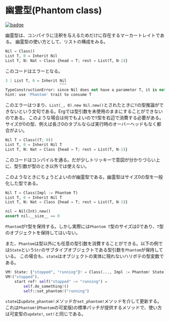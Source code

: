 # 幽霊型(Phantom class)

[![badge](https://img.shields.io/endpoint.svg?url=https%3A%2F%2Fgezf7g7pd5.execute-api.ap-northeast-1.amazonaws.com%2Fdefault%2Fsource_up_to_date%3Fowner%3Derg-lang%26repos%3Derg%26ref%3Dmain%26path%3Ddoc/EN/syntax/type/advanced/phantom.md%26commit_hash%3D51de3c9d5a9074241f55c043b9951b384836b258)](https://gezf7g7pd5.execute-api.ap-northeast-1.amazonaws.com/default/source_up_to_date?owner=erg-lang&repos=erg&ref=main&path=doc/EN/syntax/type/advanced/phantom.md&commit_hash=51de3c9d5a9074241f55c043b9951b384836b258)

幽霊型は、コンパイラに注釈を与えるためだけに存在するマーカートレイトである。
幽霊型の使い方として、リストの構成をみる。

```python
Nil = Class()
List T, 0 = Inherit Nil
List T, N: Nat = Class {head = T; rest = List(T, N-1)}
```

このコードはエラーとなる。

```python
3 | List T, 0 = Inherit Nil
                        ^^^
TypeConstructionError: since Nil does not have a parameter T, it is not possible to construct List(T, 0) with Nil
hint: use 'Phantom' trait to consume T
```

このエラーはつまり、`List(_, 0).new Nil.new()`とされたときに`T`の型推論ができないという文句である。Ergでは型引数を未使用のままにすることができないのである。
このような場合は何でもよいので`T`型を右辺で消費する必要がある。サイズが0の型、例えば長さ0のタプルならば実行時のオーバーヘッドもなく都合がよい。

```python
Nil T = Class((T; 0))
List T, 0 = Inherit Nil T
List T, N: Nat = Class {head = T; rest = List(T, N-1)}
```

このコードはコンパイルを通る。だが少しトリッキーで意図が分かりづらい上に、型引数が型のとき以外では使えない。

このようなときにちょうどよいのが幽霊型である。幽霊型はサイズ0の型を一般化した型である。

```python
Nil T = Class(Impl := Phantom T)
List T, 0 = Inherit Nil T
List T, N: Nat = Class {head = T; rest = List(T, N-1)}

nil = Nil(Int).new()
assert nil.__size__ == 0
```

`Phantom`が`T`型を保持する。しかし実際には`Phantom T`型のサイズは0であり、`T`型のオブジェクトを保持してはいない。

また、`Phantom`は型以外にも任意の型引数を消費することができる。以下の例では`State`という`Str`のサブタイプオブジェクトである型引数を`Phantom`が保持している。
この場合も、`state`はオブジェクトの実体に現れないハリボテの型変数である。

```python
VM! State: {"stopped", "running"}! = Class(..., Impl := Phantom! State)
VM!("stopped").
    start ref! self("stopped" ~> "running") =
        self.do_something!()
        self::set_phantom!("running")
```

`state`は`update_phantom!`メソッドか`set_phantom!`メソッドを介して更新する。
これは`Phantom!`(`Phantom`の可変版)の標準パッチが提供するメソッドで、使い方は可変型の`update!`, `set!`と同じである。
